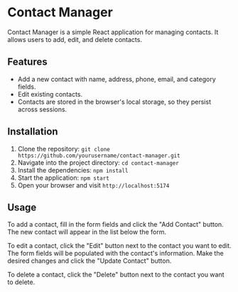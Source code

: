# Contact Manager

Contact Manager is a simple React application for managing contacts. It allows users to add, edit, and delete contacts.

## Features

- Add a new contact with name, address, phone, email, and category fields.
- Edit existing contacts.
- Contacts are stored in the browser's local storage, so they persist across sessions.

## Installation

1. Clone the repository: `git clone https://github.com/yourusername/contact-manager.git`
2. Navigate into the project directory: `cd contact-manager`
3. Install the dependencies: `npm install`
4. Start the application: `npm start`
5. Open your browser and visit `http://localhost:5174`

## Usage

To add a contact, fill in the form fields and click the "Add Contact" button. The new contact will appear in the list below the form.

To edit a contact, click the "Edit" button next to the contact you want to edit. The form fields will be populated with the contact's information. Make the desired changes and click the "Update Contact" button.

To delete a contact, click the "Delete" button next to the contact you want to delete.
